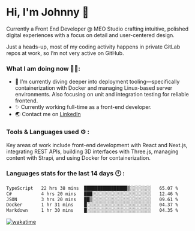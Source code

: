 # Hi, I'm Johnny 👋

Currently a Front End Developer @ MEO Studio crafting intuitive, polished digital experiences with a focus on detail and user-centered design.

Just a heads-up, most of my coding activity happens in private GitLab repos at work, so I’m not very active on GitHub.

### What I am doing now 🧑‍💻:

- 🔭 I’m currently diving deeper into deployment tooling—specifically containerization with Docker and managing Linux-based server environments. Also focusing on unit and integration testing for reliable frontend.
- ✨ Currently working full-time as a front-end developer.
- 🌏 Contact me on [LinkedIn](https://www.linkedin.com/in/johchai/)

### Tools & Languages used ⚙️ :

Key areas of work include front-end development with React and Next.js, integrating REST APIs, building 3D interfaces with Three.js, managing content with Strapi, and using Docker for containerization.

### Languages stats for the last 14 days 🕛 :

<!--START_SECTION:waka-->

```txt
TypeScript   22 hrs 38 mins  ████████████████▒░░░░░░░░   65.07 %
C#           4 hrs 20 mins   ███░░░░░░░░░░░░░░░░░░░░░░   12.46 %
JSON         3 hrs 20 mins   ██▒░░░░░░░░░░░░░░░░░░░░░░   09.61 %
Docker       1 hr 31 mins    █░░░░░░░░░░░░░░░░░░░░░░░░   04.37 %
Markdown     1 hr 30 mins    █░░░░░░░░░░░░░░░░░░░░░░░░   04.35 %
```

<!--END_SECTION:waka-->

[![wakatime](https://wakatime.com/badge/user/0cd14e89-b357-451d-b5c1-4a79286fb5a6.svg)](https://wakatime.com/@0cd14e89-b357-451d-b5c1-4a79286fb5a6)
